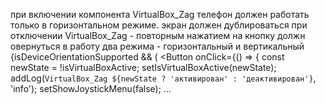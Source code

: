 при включении компонента VirtualBox_Zag телефон должен работать только в горизонтальном режиме.
экран должен дублироваться
при отключении VirtualBox_Zag - повторным нажатием на кнопку должн овернуться в работу два режима - горизонтальный и вертикальный
{isDeviceOrientationSupported && (
<Button
onClick={() => {
const newState = !isVirtualBoxActive;
setIsVirtualBoxActive(newState);
addLog(`VirtualBox_Zag ${newState ? 'активирован' : 'деактивирован'}`, 'info');
setShowJoystickMenu(false);
...
